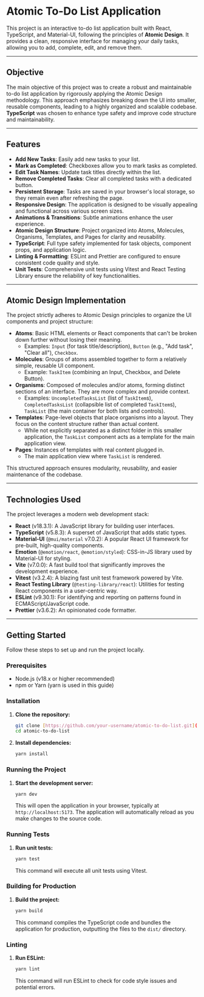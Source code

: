 # Atomic To-Do List Application

This project is an interactive to-do list application built with React, TypeScript, and Material-UI, following the principles of **Atomic Design**. It provides a clean, responsive interface for managing your daily tasks, allowing you to add, complete, edit, and remove them.

---

## Objective

The main objective of this project was to create a robust and maintainable to-do list application by rigorously applying the Atomic Design methodology. This approach emphasizes breaking down the UI into smaller, reusable components, leading to a highly organized and scalable codebase. **TypeScript** was chosen to enhance type safety and improve code structure and maintainability.

---

## Features

* **Add New Tasks**: Easily add new tasks to your list.
* **Mark as Completed**: Checkboxes allow you to mark tasks as completed.
* **Edit Task Names**: Update task titles directly within the list.
* **Remove Completed Tasks**: Clear all completed tasks with a dedicated button.
* **Persistent Storage**: Tasks are saved in your browser's local storage, so they remain even after refreshing the page.
* **Responsive Design**: The application is designed to be visually appealing and functional across various screen sizes.
* **Animations & Transitions**: Subtle animations enhance the user experience.
* **Atomic Design Structure**: Project organized into Atoms, Molecules, Organisms, Templates, and Pages for clarity and reusability.
* **TypeScript**: Full type safety implemented for task objects, component props, and application logic.
* **Linting & Formatting**: ESLint and Prettier are configured to ensure consistent code quality and style.
* **Unit Tests**: Comprehensive unit tests using Vitest and React Testing Library ensure the reliability of key functionalities.

---

## Atomic Design Implementation

The project strictly adheres to Atomic Design principles to organize the UI components and project structure:

* **Atoms**: Basic HTML elements or React components that can't be broken down further without losing their meaning.
    * Examples: `Input` (for task title/description), `Button` (e.g., "Add task", "Clear all"), `Checkbox`.
* **Molecules**: Groups of atoms assembled together to form a relatively simple, reusable UI component.
    * Example: `TaskItem` (combining an Input, Checkbox, and Delete Button).
* **Organisms**: Composed of molecules and/or atoms, forming distinct sections of an interface. They are more complex and provide context.
    * Examples: `UncompletedTasksList` (list of `TaskItem`s), `CompletedTasksList` (collapsible list of completed `TaskItem`s), `TaskList` (the main container for both lists and controls).
* **Templates**: Page-level objects that place organisms into a layout. They focus on the content structure rather than actual content.
    * While not explicitly separated as a distinct folder in this smaller application, the `TaskList` component acts as a template for the main application view.
* **Pages**: Instances of templates with real content plugged in.
    * The main application view where `TaskList` is rendered.

This structured approach ensures modularity, reusability, and easier maintenance of the codebase.

---

## Technologies Used

The project leverages a modern web development stack:

* **React** (v18.3.1): A JavaScript library for building user interfaces.
* **TypeScript** (v5.8.3): A superset of JavaScript that adds static types.
* **Material-UI** (`@mui/material` v7.0.2): A popular React UI framework for pre-built, high-quality components.
* **Emotion** (`@emotion/react`, `@emotion/styled`): CSS-in-JS library used by Material-UI for styling.
* **Vite** (v7.0.0): A fast build tool that significantly improves the development experience.
* **Vitest** (v3.2.4): A blazing fast unit test framework powered by Vite.
* **React Testing Library** (`@testing-library/react`): Utilities for testing React components in a user-centric way.
* **ESLint** (v9.30.1): For identifying and reporting on patterns found in ECMAScript/JavaScript code.
* **Prettier** (v3.6.2): An opinionated code formatter.

---

## Getting Started

Follow these steps to set up and run the project locally.

### Prerequisites

* Node.js (v18.x or higher recommended)
* npm or Yarn (yarn is used in this guide)

### Installation

1.  **Clone the repository:**

    ```bash
    git clone [https://github.com/your-username/atomic-to-do-list.git](https://github.com/your-username/atomic-to-do-list.git)
    cd atomic-to-do-list
    ```

2.  **Install dependencies:**

    ```bash
    yarn install
    ```

### Running the Project

1.  **Start the development server:**

    ```bash
    yarn dev
    ```

    This will open the application in your browser, typically at `http://localhost:5173`. The application will automatically reload as you make changes to the source code.

### Running Tests

1.  **Run unit tests:**

    ```bash
    yarn test
    ```

    This command will execute all unit tests using Vitest.

### Building for Production

1.  **Build the project:**

    ```bash
    yarn build
    ```

    This command compiles the TypeScript code and bundles the application for production, outputting the files to the `dist/` directory.

### Linting

1.  **Run ESLint:**

    ```bash
    yarn lint
    ```

    This command will run ESLint to check for code style issues and potential errors.